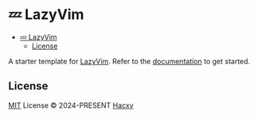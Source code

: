 # 💤 LazyVim

<!--toc:start-->
- [💤 LazyVim](#💤-lazyvim)
  - [License](#license)
<!--toc:end-->

A starter template for [LazyVim](https://github.com/LazyVim/LazyVim).
Refer to the [documentation](https://lazyvim.github.io/installation) to get started.

## License

[MIT](./LICENSE) License &copy; 2024-PRESENT [Hacxy](https://github.com/hacxy)
